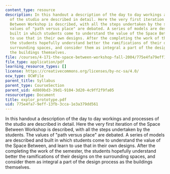 ```yaml
---
content_type: resource
description: In this handout a description of the day to day workings and processes
  of the studio are described in detail. Here the very first iteration of the Space
  Between Workshop is described, with all the steps undertaken by the students. The
  values of "path versus place" are debated. A series of models are described and
  built in which students come to understand the value of the Space Between, and learn
  to use that in their own designs. After the completing the work of the semester,
  the students hopefully understand better the ramifications of their designs on the
  surrounding spaces, and consider them as integral a part of the design process as
  the buildings themselves.
file: /courses/4-171-the-space-between-workshop-fall-2004/775e4fa79eff13fb3cca1e3a379dd561_explor_prototype.pdf
file_type: application/pdf
learning_resource_types: []
license: https://creativecommons.org/licenses/by-nc-sa/4.0/
ocw_type: OCWFile
parent_title: Syllabus
parent_type: CourseSection
parent_uid: 4d869bd3-39d1-9104-3d20-4c9ff2f9fa05
resourcetype: Document
title: explor_prototype.pdf
uid: 775e4fa7-9eff-13fb-3cca-1e3a379dd561
---
```

In this handout a description of the day to day workings and processes of the studio are described in detail. Here the very first iteration of the Space Between Workshop is described, with all the steps undertaken by the students. The values of "path versus place" are debated. A series of models are described and built in which students come to understand the value of the Space Between, and learn to use that in their own designs. After the completing the work of the semester, the students hopefully understand better the ramifications of their designs on the surrounding spaces, and consider them as integral a part of the design process as the buildings themselves.